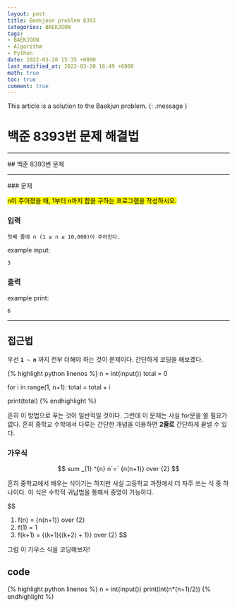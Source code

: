 ```yaml
---
layout: post
title: Baekjoon problem 8393
categories: BAEKJOON
tags:
- BAEKJOON
- Algorithm
- Python
date: 2022-03-20 15:35 +0800
last_modified_at: 2022-03-20 16:49 +0800
math: true
toc: true
comment: true
---
```


This article is a solution to the Baekjun problem.
{: .message }

# 백준 8393번 문제 해결법
<hr />
## 백준 8393번 문제
<hr />
### 문제

<mark>n이 주어졌을 때, 1부터 n까지 합을 구하는 프로그램을 작성하시오.</mark>

### 입력

```
첫째 줄에 n (1 ≤ n ≤ 10,000)이 주어진다.
```

example input:
```
3
```
  
### 출력

example print:
```
6
```

<hr />

## 접근법
우선 **```1 ~ n```** 까지 전부 더해야 하는 것이 문제이다. 간단하게 코딩을 해보겠다.

{% highlight python linenos %}
n = int(input())
total = 0

for i in range(1, n+1):
    total = total + i

print(total)
{% endhighlight %}

흔히 이 방법으로 푸는 것이 일반적일 것이다. 그런데 이 문제는 사실 for문을 쓸 필요가 없다.
흔히 중학교 수학에서 다루는 간단한 개념을 이용하면 **2줄로** 간단하게 끝낼 수 있다.

### 가우식

$$
sum _{1} ^{n} n`=` {n(n+1)} over {2}
$$

흔히 중학교에서 배우는 식이기는 하지만 사실 고등학교 과정에서 더 자주 쓰는 식 중 하나이다. 이 식은 수학적 귀납법을 통해서 증명이 가능하다.

$$
1. f(n) = {n(n+1)} over {2}
2. f(1) = 1
3. f(k+1) = {(k+1){(k+2) + 1}} over {2}
$$

그럼 이 가우스 식을 코딩해보자!

## code

{% highlight python linenos %}
n = int(input())
print(int(n*(n+1)/2))
{% endhighlight %}
